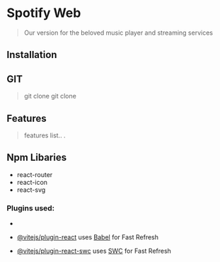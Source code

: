 # Spotify Web

> Our version for the beloved music player and streaming services

## Installation

## GIT

> git clone
> git clone

## Features

> features list.. .

 ## Npm Libaries
 - react-router
 - react-icon
 - react-svg



 ### Plugins used:

- 

- [@vitejs/plugin-react](https://github.com/vitejs/vite-plugin-react/blob/main/packages/plugin-react/README.md) uses [Babel](https://babeljs.io/) for Fast Refresh
- [@vitejs/plugin-react-swc](https://github.com/vitejs/vite-plugin-react-swc) uses [SWC](https://swc.rs/) for Fast Refresh
